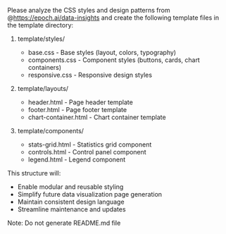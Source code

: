 Please analyze the CSS styles and design patterns from @https://epoch.ai/data-insights and create the following template files in the template directory:

1. template/styles/
   - base.css - Base styles (layout, colors, typography)
   - components.css - Component styles (buttons, cards, chart containers)
   - responsive.css - Responsive design styles

2. template/layouts/
   - header.html - Page header template
   - footer.html - Page footer template  
   - chart-container.html - Chart container template

3. template/components/
   - stats-grid.html - Statistics grid component
   - controls.html - Control panel component
   - legend.html - Legend component

This structure will:
- Enable modular and reusable styling
- Simplify future data visualization page generation
- Maintain consistent design language
- Streamline maintenance and updates

Note: Do not generate README.md file